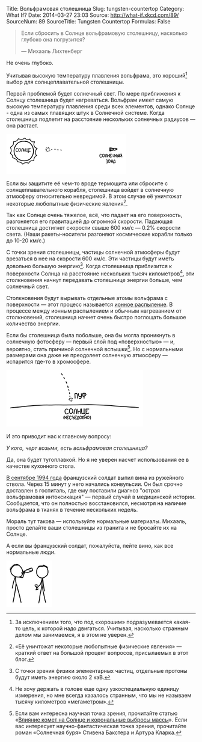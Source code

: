 Title: Вольфрамовая столешница
Slug: tungsten-countertop
Category: What If?
Date: 2014-03-27 23:03
Source: http://what-if.xkcd.com/89/
SourceNum: 89
SourceTitle: Tungsten Countertop
Formulas: False

> Если сбросить в Солнце вольфрамовую столешницу, насколько глубоко она погрузится?
>
> — Михаэль Лихтенберг

Не очень глубоко.

Учитывая высокую температуру плавления вольфрама, это хороший[^1] выбор для солнцеплавательной столешницы.

[^1]: За исключением того, что под «хорошим» подразумевается какая-то цель, к которой надо двигаться. Учитывая, насколько странным делом мы занимаемся, я в этом не уверен.

Первой проблемой будет солнечный свет. По мере приближения к Солнцу столешница будет нагреваться. Вольфрам имеет самую высокую температуру плавления среди всех элементов, однако Солнце - одна из самых плавящих штук в Солнечной системе. Когда столешница подлетит на расстояние нескольких солнечных радиусов — она растает.

![](/uploads/089-tungsten-countertop/sun_diagram_ru.png "Если его когда-нибудь запустят, Солнечный зонд подлетит к Солнцу на 1/8 часть орбитального расстояния Меркурия.")

Если вы защитите её чем-то вроде термощита или сбросите с солнцеплавательного корабля, столешница войдет в солнечную атмосферу относительно невредимой. В этом случае её уничтожат некоторые любопытные физические явления[^2].

[^2]: «Её уничтожат некоторые любопытные физические явления» — краткий ответ на большой процент вопросов, присылаемых в этот блог.

Так как Солнце очень тяжелое, всё, что падает на его поверхность, разгоняется его гравитацией до огромной скорости. Падающая столешница достигнет скорости свыше 600 км/с — 0.2% скорости света. (Наши ракеты-носители разгоняют космические корабли только до 10-20 км/с.)

С точки зрения столешницы, частицы солнечной атмосферы будут врезаться в нее на скорости 600 км/с. Эти частицы будут иметь довольно большую энергию[^3]. Когда столешница приблизится к поверхности Солнца на расстояние нескольких тысяч километров[^4], эти столкновения начнут передавать столешнице энергии больше, чем солнечный свет.

[^3]: С точки зрения физики элементарных частиц, отдельные протоны будут иметь энергию около 2 кэВ.
[^4]: Не хочу держать в голове еще одну узкоспециальную единицу измерения, но мне всегда казалось странным, что мы не называем тысячу километров «мегаметром».

Столкновения будут вырывать отдельные атомы вольфрама с поверхности — этот процесс называется [ионное распыление](http://ru.wikipedia.org/wiki/Ионное_распыление). В процессе между ионным распылением и обычным нагреванием от столкновений, столешница начнет очень быстро поглощать большое количество энергии.

Если бы столешница была побольше, она бы могла проникнуть в солнечную фотосферу — первый слой под «поверхностью» — и, вероятно, стать причиной солнечной вспышки[^5]. Но с нормальными размерами она даже не преодолеет солнечную атмосферу — испарится где-то в хромосфере.

[^5]: Если вам интересна научная точка зрения, прочитайте статью «[Влияние комет на Солнце и корональные выбросы массы](http://meetings.copernicus.org/www.cosis.net/abstracts/EGU05/04384/EGU05-J-04384.pdf)». Если вас интересует научно-фантастическая точка зрения, прочитайте роман «Солнечная буря» Стивена Бакстера и Артура Кларка.

![](/uploads/089-tungsten-countertop/sun_bye_ru.png "Прощай, верная столешница. Не знаю, какова была твоя миссия, но уверен, что ты справилась.")

И это приводит нас к главному вопросу:

_У кого, черт возьми, есть вольфрамовая столешница?_

Да, она будет тугоплавкой. Но я не уверен насчет использования ее в качестве кухонного стола.

[В сентябре 1994 года](http://www.ncbi.nlm.nih.gov/pubmed/8874460) французский солдат выпил вина из ружейного ствола. Через 15 минут у него начались конвульсии. Он был срочно доставлен в госпиталь, где ему поставили диагноз "острaя вольфрамовая интоксикация" — первый случай в медицинской истории. Сообщается, что он полностью восстановился, несмотря на наличие вольфрама в тканях в течение нескольких недель.

Мораль тут такова — используйте нормальные материалы. Михаэль, просто делайте ваши столешницы из гранита и не бросайте их на Солнце.

А если вы французский солдат, пожалуйста, пейте вино, как все нормальные люди.

![](/uploads/089-tungsten-countertop/sun_wine.png "Похоже на то.")
